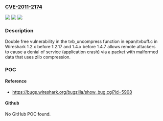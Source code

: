 ### [CVE-2011-2174](https://cve.mitre.org/cgi-bin/cvename.cgi?name=CVE-2011-2174)
![](https://img.shields.io/static/v1?label=Product&message=n%2Fa&color=blue)
![](https://img.shields.io/static/v1?label=Version&message=n%2Fa&color=blue)
![](https://img.shields.io/static/v1?label=Vulnerability&message=n%2Fa&color=brighgreen)

### Description

Double free vulnerability in the tvb_uncompress function in epan/tvbuff.c in Wireshark 1.2.x before 1.2.17 and 1.4.x before 1.4.7 allows remote attackers to cause a denial of service (application crash) via a packet with malformed data that uses zlib compression.

### POC

#### Reference
- https://bugs.wireshark.org/bugzilla/show_bug.cgi?id=5908

#### Github
No GitHub POC found.

